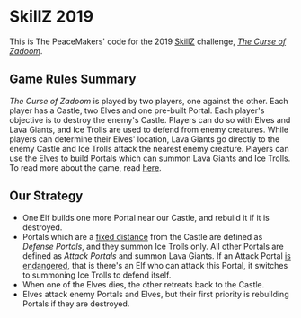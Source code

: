 # SkillZ 2019
This is The PeaceMakers' code for the 2019 [SkillZ](https://pub.skillz-edu.org/portal/playground/) challenge, [_The Curse of Zadoom_](https://pub.skillz-edu.org/portal/games/6).

## Game Rules Summary
_The Curse of Zadoom_ is played by two players, one against the other. Each player has a Castle, two Elves and one pre-built Portal. Each player's objective is to destroy the enemy's Castle. Players can do so with Elves and Lava Giants, and Ice Trolls are used to defend from enemy creatures. While players can determine their Elves' location, Lava Giants go directly to the enemy Castle and Ice Trolls attack the nearest enemy creature. Players can use the Elves to build Portals which can summon Lava Giants and Ice Trolls. To read more about the game, read [here](https://docs.google.com/presentation/d/1TE4X3sAsLtyexmazQLNSUCtX5StqMEKLaj0NNTgsGvc/edit#slide=id.g26a36cee9d_0_73).

## Our Strategy
- One Elf builds one more Portal near our Castle, and rebuild it if it is destroyed.
- Portals which are a [fixed distance](https://github.com/katzuv/skillz2019/blob/master/mainbot.py#L9) from the Castle are defined as _Defense Portals_, and they summon Ice Trolls only. All other Portals are defined as _Attack Portals_ and summon Lava Giants. If an Attack Portal [is endangered](https://github.com/katzuv/skillz2019/blob/master/mainbot.py#L129-L132), that is there's an Elf who can attack this Portal, it switches to summoning Ice Trolls to defend itself.
- When one of the Elves dies, the other retreats back to the Castle.
- Elves attack enemy Portals and Elves, but their first priority is rebuilding  Portals if they are destroyed.
